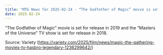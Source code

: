 ```yaml
---
title: "MTG News for 2025-02-24 - “The Godfather of Magic” movie is set for release ..."
date: 2025-02-24
---
```


“The Godfather of Magic” movie is set for release in 2019 and the “Masters of the Universe” TV show is set for release in 2018.

Source: Variety (https://variety.com/2025/film/news/magic-the-gathering-movies-tv-hasbro-legendary-1236299642/)
